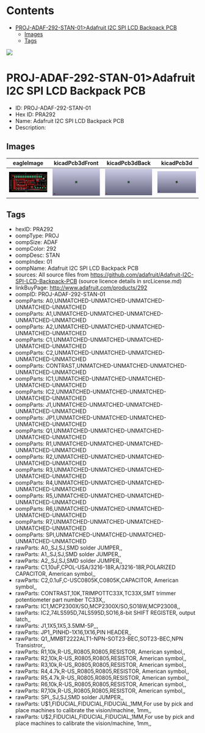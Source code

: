 



Contents
========

* [PROJ-ADAF-292-STAN-01>Adafruit I2C SPI LCD Backpack PCB](#proj-adaf-292-stan-01adafruit-i2c-spi-lcd-backpack-pcb)
	* [Images](#images)
	* [Tags](#tags)
  
![][im]
# PROJ-ADAF-292-STAN-01>Adafruit I2C SPI LCD Backpack PCB

- ID: PROJ-ADAF-292-STAN-01
- Hex ID: PRA292
- Name: Adafruit I2C SPI LCD Backpack PCB
- Description: 

## Images
  
  

|eagleImage|kicadPcb3dFront|kicadPcb3dBack|kicadPcb3d|
| :---: | :---: | :---: | :---: |
|[![eagleImage](eagleImage_140.png)](eagleImage_.png)|[![kicadPcb3dFront](kicadPcb3dFront_140.png)](kicadPcb3dFront_.png)|[![kicadPcb3dBack](kicadPcb3dBack_140.png)](kicadPcb3dBack_.png)|[![kicadPcb3d](kicadPcb3d_140.png)](kicadPcb3d_.png)|

## Tags

- hexID: PRA292
- oompType: PROJ
- oompSize: ADAF
- oompColor: 292
- oompDesc: STAN
- oompIndex: 01
- oompName: Adafruit I2C SPI LCD Backpack PCB
- sources: All source files from https://github.com/adafruit/Adafruit-I2C-SPI-LCD-Backpack-PCB (source licence details in srcLicense.md)
- linkBuyPage: http://www.adafruit.com/products/292
- oompID: PROJ-ADAF-292-STAN-01
- oompParts: A0,UNMATCHED-UNMATCHED-UNMATCHED-UNMATCHED-UNMATCHED
- oompParts: A1,UNMATCHED-UNMATCHED-UNMATCHED-UNMATCHED-UNMATCHED
- oompParts: A2,UNMATCHED-UNMATCHED-UNMATCHED-UNMATCHED-UNMATCHED
- oompParts: C1,UNMATCHED-UNMATCHED-UNMATCHED-UNMATCHED-UNMATCHED
- oompParts: C2,UNMATCHED-UNMATCHED-UNMATCHED-UNMATCHED-UNMATCHED
- oompParts: CONTRAST,UNMATCHED-UNMATCHED-UNMATCHED-UNMATCHED-UNMATCHED
- oompParts: IC1,UNMATCHED-UNMATCHED-UNMATCHED-UNMATCHED-UNMATCHED
- oompParts: IC2,UNMATCHED-UNMATCHED-UNMATCHED-UNMATCHED-UNMATCHED
- oompParts: J1,UNMATCHED-UNMATCHED-UNMATCHED-UNMATCHED-UNMATCHED
- oompParts: JP1,UNMATCHED-UNMATCHED-UNMATCHED-UNMATCHED-UNMATCHED
- oompParts: Q1,UNMATCHED-UNMATCHED-UNMATCHED-UNMATCHED-UNMATCHED
- oompParts: R1,UNMATCHED-UNMATCHED-UNMATCHED-UNMATCHED-UNMATCHED
- oompParts: R2,UNMATCHED-UNMATCHED-UNMATCHED-UNMATCHED-UNMATCHED
- oompParts: R3,UNMATCHED-UNMATCHED-UNMATCHED-UNMATCHED-UNMATCHED
- oompParts: R4,UNMATCHED-UNMATCHED-UNMATCHED-UNMATCHED-UNMATCHED
- oompParts: R5,UNMATCHED-UNMATCHED-UNMATCHED-UNMATCHED-UNMATCHED
- oompParts: R6,UNMATCHED-UNMATCHED-UNMATCHED-UNMATCHED-UNMATCHED
- oompParts: R7,UNMATCHED-UNMATCHED-UNMATCHED-UNMATCHED-UNMATCHED
- oompParts: SPI,UNMATCHED-UNMATCHED-UNMATCHED-UNMATCHED-UNMATCHED
- rawParts: A0,,SJ,SJ,SMD solder JUMPER,,
- rawParts: A1,,SJ,SJ,SMD solder JUMPER,,
- rawParts: A2,,SJ,SJ,SMD solder JUMPER,,
- rawParts: C1,10uF,CPOL-USA/3216-18R,A/3216-18R,POLARIZED CAPACITOR, American symbol,,
- rawParts: C2,0.1uF,C-USC0805K,C0805K,CAPACITOR, American symbol,,
- rawParts: CONTRAST,10K,TRIMPOTTC33X,TC33X,SMT trimmer potentiometer part number TC33X,,
- rawParts: IC1,MCP2300X/SO,MCP2300X/SO,SO18W,MCP23008,,
- rawParts: IC2,74LS595D,74LS595D,SO16,8-bit SHIFT REGISTER, output latch,,
- rawParts: J1,1X5,1X5,3.5MM-5P,,,
- rawParts: JP1,,PINHD-1X16,1X16,PIN HEADER,,
- rawParts: Q1,,MMBT2222ALT1-NPN-SOT23-BEC,SOT23-BEC,NPN Transistror,,
- rawParts: R1,10k,R-US_R0805,R0805,RESISTOR, American symbol,,
- rawParts: R2,10k,R-US_R0805,R0805,RESISTOR, American symbol,,
- rawParts: R3,10k,R-US_R0805,R0805,RESISTOR, American symbol,,
- rawParts: R4,4.7k,R-US_R0805,R0805,RESISTOR, American symbol,,
- rawParts: R5,4.7k,R-US_R0805,R0805,RESISTOR, American symbol,,
- rawParts: R6,10k,R-US_R0805,R0805,RESISTOR, American symbol,,
- rawParts: R7,10k,R-US_R0805,R0805,RESISTOR, American symbol,,
- rawParts: SPI,,SJ,SJ,SMD solder JUMPER,,
- rawParts: U$1,FIDUCIAL,FIDUCIAL,FIDUCIAL_1MM,For use by pick and place machines to calibrate the vision/machine, 1mm,,
- rawParts: U$2,FIDUCIAL,FIDUCIAL,FIDUCIAL_1MM,For use by pick and place machines to calibrate the vision/machine, 1mm,,



[im]: kicadPcb3d_450.png
